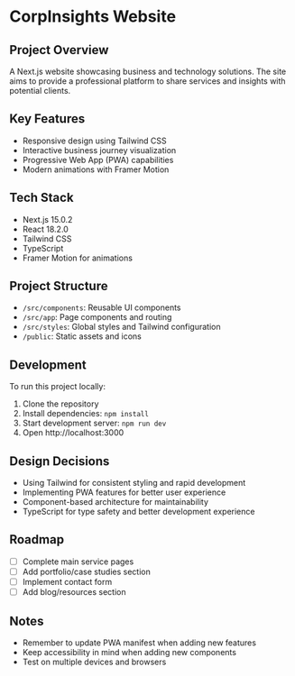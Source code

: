 # CorpInsights Website

## Project Overview
A Next.js website showcasing business and technology solutions. The site aims to provide a professional platform to share services and insights with potential clients.

## Key Features
- Responsive design using Tailwind CSS
- Interactive business journey visualization
- Progressive Web App (PWA) capabilities
- Modern animations with Framer Motion

## Tech Stack
- Next.js 15.0.2
- React 18.2.0
- Tailwind CSS
- TypeScript
- Framer Motion for animations

## Project Structure
- `/src/components`: Reusable UI components
- `/src/app`: Page components and routing
- `/src/styles`: Global styles and Tailwind configuration
- `/public`: Static assets and icons

## Development
To run this project locally:

1. Clone the repository
2. Install dependencies: `npm install`
3. Start development server: `npm run dev`
4. Open http://localhost:3000

## Design Decisions
- Using Tailwind for consistent styling and rapid development
- Implementing PWA features for better user experience
- Component-based architecture for maintainability
- TypeScript for type safety and better development experience

## Roadmap
- [ ] Complete main service pages
- [ ] Add portfolio/case studies section
- [ ] Implement contact form
- [ ] Add blog/resources section

## Notes
- Remember to update PWA manifest when adding new features
- Keep accessibility in mind when adding new components
- Test on multiple devices and browsers